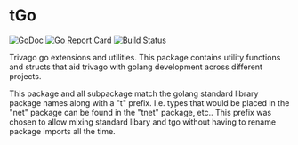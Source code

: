 # tGo

[![GoDoc](https://godoc.org/github.com/trivago/tgo?status.svg)](https://godoc.org/github.com/trivago/tgo)
[![Go Report Card](http://goreportcard.com/badge/trivago/tgo)](http://goreportcard.com/report/trivago/tgo)
[![Build Status](https://travis-ci.org/trivago/tgo.svg?branch=master)](https://travis-ci.org/trivago/tgo)

Trivago go extensions and utilities.
This package contains utility functions and structs that aid trivago with golang development across different projects.

This package and all subpackage match the golang standard library package names along with a "t" prefix.
I.e. types that would be placed in the "net" package can be found in the "tnet" package, etc..
This prefix was chosen to allow mixing standard libary and tgo without having to rename package imports all the time.
